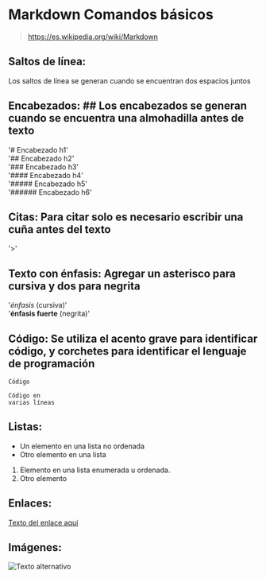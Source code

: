# Markdown Comandos básicos

>https://es.wikipedia.org/wiki/Markdown

## Saltos de línea:
Los saltos de línea se generan cuando se encuentran dos espacios juntos

## Encabezados: ## Los encabezados se generan cuando se encuentra una almohadilla antes de texto

'# Encabezado h1'  
'## Encabezado h2'  
'### Encabezado h3'  
'#### Encabezado h4'  
'##### Encabezado h5'  
'###### Encabezado h6'  

## Citas: Para citar solo es necesario escribir una cuña antes del texto
'>'  

## Texto con énfasis: Agregar un asterisco para cursiva y dos para negrita

'*énfasis* (cursiva)'  
'**énfasis fuerte** (negrita)'  


 ## Código: Se utiliza el acento grave para identificar código, y corchetes para identificar el lenguaje de programación

`Código`
 ``` [language]
 Código en 
 varias líneas
 ```
 
 ## Listas:
 * Un elemento en una lista no ordenada
 * Otro elemento en una lista
 
 1. Elemento en una lista enumerada u ordenada.
 2. Otro elemento
 
## Enlaces:
 [Texto del enlace aquí](URL "Título del enlace")

## Imágenes:
![Texto alternativo](URL "Título de la imagen")
